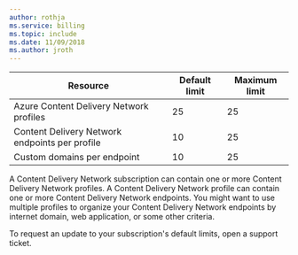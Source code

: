 ```yaml
---
author: rothja
ms.service: billing
ms.topic: include
ms.date: 11/09/2018	
ms.author: jroth
---
```


| Resource | Default limit | Maximum limit | 
| --- | --- | --- |
| Azure Content Delivery Network profiles |25 |25 |
| Content Delivery Network endpoints per profile |10 |25 |
| Custom domains per endpoint |10 |25 |

A Content Delivery Network subscription can contain one or more Content Delivery Network profiles. A Content Delivery Network profile can contain one or more Content Delivery Network endpoints. You might want to use multiple profiles to organize your Content Delivery Network endpoints by internet domain, web application, or some other criteria. 

To request an update to your subscription's default limits, open a support ticket.

